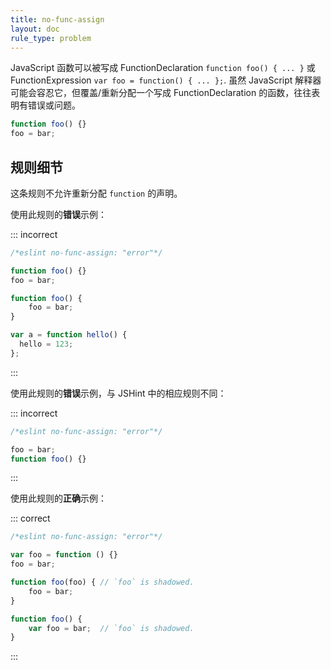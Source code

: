 ```yaml
---
title: no-func-assign
layout: doc
rule_type: problem
---
```


JavaScript 函数可以被写成 FunctionDeclaration `function foo() { ... }` 或 FunctionExpression `var foo = function() { ... };`. 虽然 JavaScript 解释器可能会容忍它，但覆盖/重新分配一个写成 FunctionDeclaration 的函数，往往表明有错误或问题。

```js
function foo() {}
foo = bar;
```

## 规则细节

这条规则不允许重新分配 `function` 的声明。

使用此规则的**错误**示例：

::: incorrect

```js
/*eslint no-func-assign: "error"*/

function foo() {}
foo = bar;

function foo() {
    foo = bar;
}

var a = function hello() {
  hello = 123;
};
```

:::

使用此规则的**错误**示例，与 JSHint 中的相应规则不同：

::: incorrect

```js
/*eslint no-func-assign: "error"*/

foo = bar;
function foo() {}
```

:::

使用此规则的**正确**示例：

::: correct

```js
/*eslint no-func-assign: "error"*/

var foo = function () {}
foo = bar;

function foo(foo) { // `foo` is shadowed.
    foo = bar;
}

function foo() {
    var foo = bar;  // `foo` is shadowed.
}
```

:::
